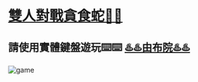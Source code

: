 # [雙人對戰貪食蛇🐍🐍](https://leech-oeo.github.io/Snake_Game/)
## 請使用實體鍵盤遊玩⌨️⌨️  [♨️♨️由布院♨️♨️](https://youtu.be/uoqJy_AEt-E)

![game](https://1.bp.blogspot.com/-eMrPizTFNa4/WR_Ksx7ObxI/AAAAAAABEY8/oqQRKs2772A6TOGu83hK3No4Q6TDuc_SwCLcB/s800/game_software_cassette.png)